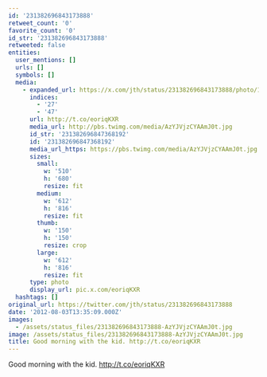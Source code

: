 ```yaml
---
id: '231382696843173888'
retweet_count: '0'
favorite_count: '0'
id_str: '231382696843173888'
retweeted: false
entities:
  user_mentions: []
  urls: []
  symbols: []
  media:
    - expanded_url: https://x.com/jth/status/231382696843173888/photo/1
      indices:
        - '27'
        - '47'
      url: http://t.co/eoriqKXR
      media_url: http://pbs.twimg.com/media/AzYJVjzCYAAmJ0t.jpg
      id_str: '231382696847368192'
      id: '231382696847368192'
      media_url_https: https://pbs.twimg.com/media/AzYJVjzCYAAmJ0t.jpg
      sizes:
        small:
          w: '510'
          h: '680'
          resize: fit
        medium:
          w: '612'
          h: '816'
          resize: fit
        thumb:
          w: '150'
          h: '150'
          resize: crop
        large:
          w: '612'
          h: '816'
          resize: fit
      type: photo
      display_url: pic.x.com/eoriqKXR
  hashtags: []
original_url: https://twitter.com/jth/status/231382696843173888
date: '2012-08-03T13:35:09.000Z'
images:
  - /assets/status_files/231382696843173888-AzYJVjzCYAAmJ0t.jpg
image: /assets/status_files/231382696843173888-AzYJVjzCYAAmJ0t.jpg
title: Good morning with the kid. http://t.co/eoriqKXR
---
```


Good morning with the kid. http://t.co/eoriqKXR